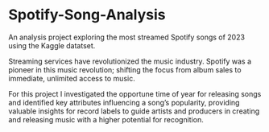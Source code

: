 # Spotify-Song-Analysis
An analysis project exploring the most streamed Spotify songs of 2023 using the Kaggle datatset.

Streaming services have revolutionized the music industry. Spotify was a pioneer in this music revolution; shifting the focus from album sales to immediate, unlimited access to music. 

For this project I investigated the opportune time of year for releasing songs and identified key attributes influencing a song’s popularity, providing valuable insights for record labels to guide artists and producers in creating and releasing music with a higher potential for recognition.


